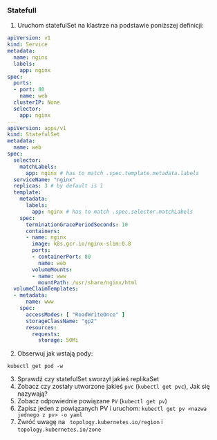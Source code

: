 ### Statefull
1. Uruchom statefulSet na klastrze na podstawie poniższej definicji:
```yaml
apiVersion: v1
kind: Service
metadata:
  name: nginx
  labels:
    app: nginx
spec:
  ports:
  - port: 80
    name: web
  clusterIP: None
  selector:
    app: nginx
---
apiVersion: apps/v1
kind: StatefulSet
metadata:
  name: web
spec:
  selector:
    matchLabels:
      app: nginx # has to match .spec.template.metadata.labels
  serviceName: "nginx"
  replicas: 3 # by default is 1
  template:
    metadata:
      labels:
        app: nginx # has to match .spec.selector.matchLabels
    spec:
      terminationGracePeriodSeconds: 10
      containers:
      - name: nginx
        image: k8s.gcr.io/nginx-slim:0.8
        ports:
        - containerPort: 80
          name: web
        volumeMounts:
        - name: www
          mountPath: /usr/share/nginx/html
  volumeClaimTemplates:
  - metadata:
      name: www
    spec:
      accessModes: [ "ReadWriteOnce" ]
      storageClassName: "gp2"
      resources:
        requests:
          storage: 50Mi
```
2. Obserwuj jak wstają pody:
```shell
kubectl get pod -w
```
3. Sprawdź czy statefulSet sworzył jakieś replikaSet
4. Zobacz czy zostały utworzone jakieś `pvc` (`kubectl get pvc`), Jak się nazywają?
5. Zobacz odpowiednie powiązane `PV` (`kubectl get pv`)
6. Zapisz jeden z powiązanych PV i uruchom: `kubectl get pv <nazwa jednego z pv> -o yaml`
7. Zwróć uwagę na ` topology.kubernetes.io/region` i `topology.kubernetes.io/zone`